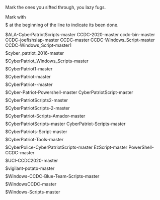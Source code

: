 Mark the ones you sifted through, you lazy fugs.

Mark with $$$$$ at the beginning of the line to indicate its been done.

$$$$$ALA-CyberPatriotScripts-master
CCDC-2020-master
ccdc-bin-master
CCDC-joefishslap-master
CCDC-master
CCDC-Windows_Script-master
CCDC-Windows_Script-master1
$$$$$cyber_patriot_2016-master
$$$$$CyberPatriot_Windows_Scripts-master
$$$$$CyberPatriot1-master
$$$$$CyberPatriot-master
$$$$$CyberPatriot--master
$$$$$Cyber-Patriot-Powershell-master
CyberPatriotScript-master
$$$$$CyberPatriotScripts2-master
$$$$$CyberPatriotScripts-2-master
$$$$$CyberPatriot-Scripts-Amador-master
$$$$$CyberPatriotScripts-master
CyberPatriot-Scripts-master
$$$$$CyberPatriots-Script-master
$$$$$CyberPatriot-Tools-master
$$$$$CyberPolice-CyberPatriotScripts-master
EzScript-master
PowerShell-CCDC-master
$$$$$UCI-CCDC2020-master
$$$$$vigilant-potato-master
$$$$$Windows-CCDC-Blue-Team-Scripts-master
$$$$$WindowsCCDC-master
$$$$$Windows-Scripts-master












